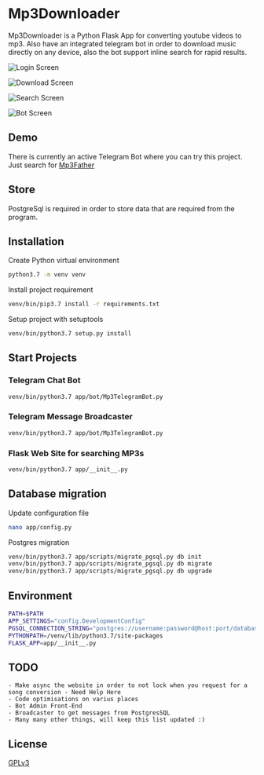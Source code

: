 # Mp3Downloader

Mp3Downloader is a Python Flask App for converting youtube videos to mp3. Also have an integrated telegram bot in order to download music directly on any device, also the bot support inline search for rapid results.

![Login Screen](https://user-images.githubusercontent.com/57252905/88567807-ad2b4580-d040-11ea-8f6f-9a99d138a9eb.png)

![Download Screen](https://user-images.githubusercontent.com/57252905/88567812-aef50900-d040-11ea-8dd5-a692d7817362.png)

![Search Screen](https://user-images.githubusercontent.com/57252905/88567829-b4eaea00-d040-11ea-804a-319d679c9463.png)

![Bot Screen](https://user-images.githubusercontent.com/57252905/88567833-b61c1700-d040-11ea-9eae-6ca3a3c22e41.png)

## Demo

There is currently an active Telegram Bot where you can try this project. Just search for [Mp3Father](https://t.me/EasyMp3Bot)

## Store

PostgreSql is required in order to store data that are required from the program. 

## Installation

Create Python virtual environment

```bash
python3.7 -m venv venv
```

Install project requirement

```bash
venv/bin/pip3.7 install -r requirements.txt
```

Setup project with setuptools

```bash
venv/bin/python3.7 setup.py install
```

## Start Projects

### Telegram Chat Bot
```bash
venv/bin/python3.7 app/bot/Mp3TelegramBot.py
```

### Telegram Message Broadcaster
```bash
venv/bin/python3.7 app/bot/Mp3TelegramBot.py
```

### Flask Web Site for searching MP3s
```bash
venv/bin/python3.7 app/__init__.py
```

## Database migration

Update configuration file

```bash
nano app/config.py
```

Postgres migration

```bash
venv/bin/python3.7 app/scripts/migrate_pgsql.py db init
venv/bin/python3.7 app/scripts/migrate_pgsql.py db migrate
venv/bin/python3.7 app/scripts/migrate_pgsql.py db upgrade
```

## Environment

```bash
PATH=$PATH
APP_SETTINGS="config.DevelopmentConfig"
PGSQL_CONNECTION_STRING="postgres://username:password@host:port/database"
PYTHONPATH=/venv/lib/python3.7/site-packages
FLASK_APP=app/__init__.py
```

## TODO
    - Make async the website in order to not lock when you request for a song conversion - Need Help Here
    - Code optimisations on varius places
    - Bot Admin Front-End
    - Broadcaster to get messages from PostgresSQL
    - Many many other things, will keep this list updated :)

## License
[GPLv3](https://www.gnu.org/licenses/gpl-3.0.html)
